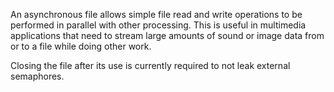 An asynchronous file allows simple file read and write operations to be performed in parallel with other processing. This is useful in multimedia applications that need to stream large amounts of sound or image data from or to a file while doing other work.

Closing the file after its use is currently required to not leak external semaphores. 
